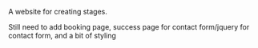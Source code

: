 A website for creating stages. 

Still need to add booking page, success page for contact form/jquery for contact form, and a bit of styling
